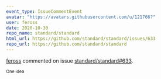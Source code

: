 ```yaml
---
event_type: IssueCommentEvent
avatar: "https://avatars.githubusercontent.com/u/121766?"
user: feross
date: 2020-10-30
repo_name: standard/standard
html_url: https://github.com/standard/standard/issues/633
repo_url: https://github.com/standard/standard
---
```


<a href='https://github.com/feross' target='_blank'>feross</a> commented on issue <a href='https://github.com/standard/standard/issues/633' target='_blank'>standard/standard#633</a>.

<small>One idea 